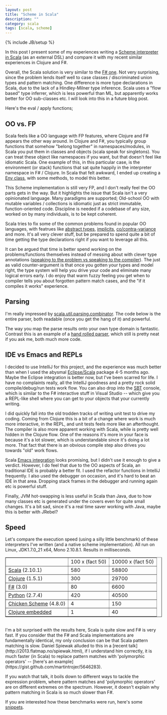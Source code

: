 ```yaml
---
layout: post
title: "Scheme in Scala"
description: ""
category: scala
tags: [scala, scheme]
---
```

{% include JB/setup %}

In this post I present some of my experiences writing a [Scheme interpreter in Scala](https://github.com/martintrojer/scheme-scala) (as an external DSL) and compare it with my recent similar experiences in Clojure and F#.

Overall, the Scala solution is very similar to the [F# one](https://github.com/martintrojer/scheme-fsharp). Not very surprising, since the problem lends itself well to case classes / discriminated union types and pattern matching. One difference is more type declarations in Scala, due to the lack of a Hindley-Milner type inference. Scala uses a "flow based" type inferrer, which is less powerful than ML, but apparently works better for OO sub-classes etc. I will look into this in a future blog post.

Here's the eval / apply functions;
<script src="https://gist.github.com/martintrojer/5707573.js?file=eval-apply.scala"> </script>

## OO vs. FP

Scala feels like a OO language with FP features, where Clojure and F# appears the other way around. In Clojure and F#, you typically group functions that somehow "belong together" in namespaces/modules, in Scala you put them in classes and objects (scala speak for singletons). You can treat these object like namespaces if you want, but that doesn't feel like idiomatic Scala. One example of this, in this particular case, is the environment (or stack) functions that sat quite happily in the interpreter namespace in F# / Clojure. In Scala that felt awkward, I ended up creating a [Env class](https://github.com/martintrojer/scheme-scala/blob/master/src/main/scala/mtscheme/Env.scala), with some methods, to model this better.

This Scheme implementation is still very FP, and I don't really feel the OO parts gets in the way. But it highlights the issue that Scala isn't a very opinionated language. Many paradigms are supported; Old-school OO with mutable variables / collections is idiomatic just as strict immutable, function-oriented code. Discipline is needed if a codebase of any size, worked on by many individuals, is to be kept coherent.

Scala tries to fix some of the common problems found in popular OO languages, with featrues like [abstract types](http://www.scala-lang.org/node/105), [implicits](http://blog.joa-ebert.com/2010/12/26/understanding-scala-implicits/), [co/contra-variance](http://blogs.atlassian.com/2013/01/covariance-and-contravariance-in-scala/) and more. It's all very clever stuff, but be prepared to spend quite a bit of time getting the type declarations right if you want to leverage all this.

It can be argued that time is better spend working on the problems/functions themselves instead of messing about with clever type annotations ([speaking to the problem vs speaking to the compiler](http://vimeo.com/16753929#)). The just as valid counter-argument is that once you gotten your types and model right, the type system will help you drive your code and eliminate many logical errors early. I do enjoy that warm fuzzy feeling you get when to compiler tells you about forgotten pattern match cases, and the "if it compiles it works" experience.

## Parsing

I'm really impressed by [scala.util.parsing.combinator](http://www.scala-lang.org/api/current/index.html#scala.util.parsing.combinator.Parsers). The code below is the entire parser, both readable (once you get the hang of it) and powerful.
<script src="https://gist.github.com/martintrojer/5707573.js?file=Parser.scala"> </script>
The way you map the parse results onto your own type domain is fantastic. Contrast this is an example of a [hand rolled parser](https://github.com/martintrojer/scheme-scala/blob/master/src/main/scala/mtscheme/HandRolledParser.scala), which still is pretty neat if you ask me, both much more code.

## IDE vs Emacs and REPLs

I decided to use IntelliJ for this project, and the experience was much better than when I used the abysmal [Eclipse/Scala](http://scala-ide.org/index.html) package 4-5 months ago. Maybe the Eclipse integration is better now, but I've been scarred for life. I have no complaints really, all the IntelliJ goodness and a pretty rock solid compile/debug/run tests work flow. You can also drop into the [SBT](http://www.scala-sbt.org/) console, which is similar to the F# interactive stuff in Visual Studio -- which give you a REPL-like shell where you can get to your objects that your currently writing.

I did quickly fall into the old trodden tracks of writing unit test to drive my coding. Coming from Clojure this is a bit of a change where work is much more interactive, in the REPL, and unit tests feels more like an afterthought. The compiler is also more apparent working with Scala, while is pretty well hidden in the Clojure flow. One of the reasons it's more in your face is because it's a lot slower, which is understandable since it's doing a lot more. That fact that there is an obvious compile step also drives you towards "old" work flows.

Scala [Emacs integration](https://github.com/aemoncannon/ensime) looks promising, but I didn't use it enough to give a verdict. However, I do feel that due to the OO aspects of Scala, an traditional IDE is probably a better fit. I used the refactor functions in IntelliJ frequently. I also used the debugger on occasion, and it's hard to beat an IDE in that area. Dropping stack frames in the debugger and running again etc is powerful stuff.

Finally, JVM hot-swapping is less useful in Scala than Java, due to how many classes etc is generated under the covers even for quite small changes. It's a bit sad, since it's a real time saver working with Java, maybe this is better with JRebel?

## Speed

Let's compare the execution speed (using a silly little benchmark) of these interpreters I've written (and a native scheme implementation). All run on Linux, JDK1.7.0_21 x64, Mono 2.10.8.1. Results in milliseconds.

<div align="center">
<table border="1">
<tbody>
<tr><td/><td>100 x (fact 50)</td><td>10000 x (fact 50)</td></tr>
<tr><td><a href="https://github.com/martintrojer/scheme-scala">Scala</a> (2.10.1)</td><td>580</td><td>58800</td></tr>
<tr><td><a href="https://github.com/martintrojer/scheme-clojure">Clojure</a> (1.5.1)</td><td>300</td><td>29700</td></tr>
<tr><td><a href="https://github.com/martintrojer/scheme-fsharp">F#</a> (3.0)</td><td>80</td><td>6600</td></tr>
<tr><td><a href="https://github.com/martintrojer/scheme-python">Python</a> (2.7.4)</td><td>420</td><td>40500</td></tr>
<tr><td><a href="http://www.call-cc.org/">Chicken Scheme</a> (4.8.0)</td><td>4</td><td>150</td></tr>
<tr><td><a href="https://github.com/martintrojer/scheme-clojure">Clojure embedded</a></td><td>1</td><td>40</td></tr>
</tbody>
</table>
</div>
<br/>
I'm a bit surprised with the results here, Scala is quite slow and F# is very fast. If you consider that the F# and Scala implementations are fundamentally identical, my only conclusion can be that Scala pattern matching is slow. Daniel Spiewak alluded to this in a [recent talk](http://2013.flatmap.no/spiewak.html), if I understand him correctly, it is much faster (in Scala) to replace pattern matches with 'polymorphic operators' -- [here's an example](https://gist.github.com/martintrojer/5646283).

If you watch that talk, it boils down to different ways to tackle the expression problem, where pattern matches and 'polymorphic operators' are on different extremes on the spectrum. However, it doesn't explain why pattern matching in Scala is so much slower than F#.

If you are interested how these benchmarks were run, here's some [snippets](https://gist.github.com/martintrojer/5719803).
